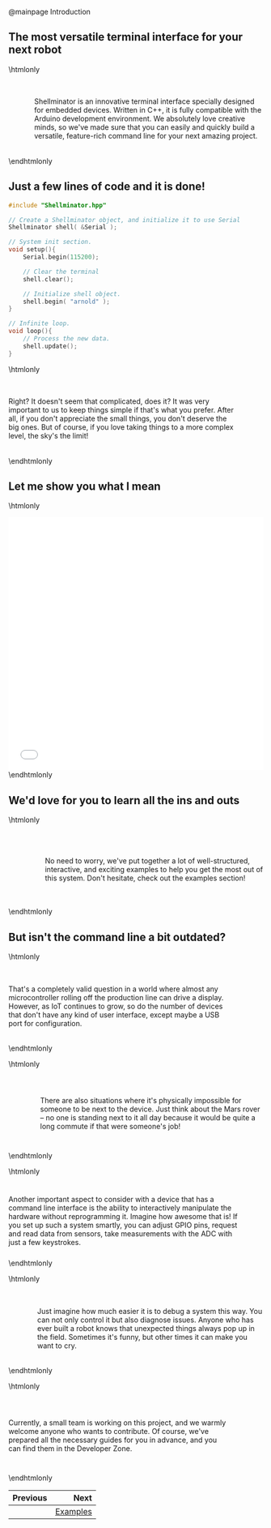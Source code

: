 @mainpage Introduction

## The most versatile terminal interface for your next robot

\htmlonly
<div style="display:flex; align-items: center;">
    <div style="width:150px; height:150px; margin-right: 20px;">
        <lottie-player src="Rocket.json" background="transparent" speed="1" style="width: 100%; height: 100%;" direction="1" playMode="normal" loop autoplay></lottie-player>
    </div>
    <div>
        <p>Shellminator is an innovative terminal interface specially designed for embedded devices. Written in C++, it is fully compatible with the Arduino development environment. We absolutely love creative minds, so we've made sure that you can easily and quickly build a versatile, feature-rich command line for your next amazing project.
        </p>
    </div>
</div>
\endhtmlonly

## Just a few lines of code and it is done!

```cpp
#include "Shellminator.hpp"

// Create a Shellminator object, and initialize it to use Serial
Shellminator shell( &Serial );

// System init section.
void setup(){
    Serial.begin(115200);

    // Clear the terminal
    shell.clear();

    // Initialize shell object.
    shell.begin( "arnold" );
}

// Infinite loop.
void loop(){
    // Process the new data.
    shell.update();
}
```

\htmlonly
<div style="display:flex; align-items: center;">
    <div>
        <p>Right? It doesn't seem that complicated, does it? It was very important to us to keep things simple if that's what you prefer. After all, if you don't appreciate the small things, you don't deserve the big ones. But of course, if you love taking things to a more complex level, the sky's the limit!
        </p>
    </div>
    <div style="width:150px; height:150px; margin-right: 20px;">
        <lottie-player src="Comet.json" background="transparent" speed="1" style="width: 100%; height: 100%;" direction="1" playMode="normal" loop autoplay></lottie-player>
    </div>
</div>
\endhtmlonly



## Let me show you what I mean


\htmlonly
<iframe id="demoFrame" src="webExamples/200_commanderBasic.html" style="height:500px;width:100%;border:none;display:block;"></iframe>
\endhtmlonly

## We'd love for you to learn all the ins and outs

\htmlonly
<div style="display:flex; align-items: center;">
    <div style="width:150px; height:150px; margin-right: 20px;">
        <lottie-player src="Graduation-cap.json" background="transparent" speed="1" style="width: 100%; height: 100%;" direction="1" playMode="normal" loop autoplay></lottie-player>
    </div>
    <div>
        <p>No need to worry, we've put together a lot of well-structured, interactive, and exciting examples to help you get the most out of this system. Don't hesitate, check out the examples section!</p>
    </div>
</div>
\endhtmlonly

## But isn't the command line a bit outdated?

\htmlonly
<div style="display:flex; align-items: center;">
    <div>
        <p>That's a completely valid question in a world where almost any microcontroller rolling off the production line can drive a display. However, as IoT continues to grow, so do the number of devices that don't have any kind of user interface, except maybe a USB port for configuration.
        </p>
    </div>
    <div style="width:150px; height:150px; margin-right: 20px;">
        <lottie-player src="Thinking-face.json" background="transparent" speed="1" style="width: 100%; height: 100%;" direction="1" playMode="normal" loop autoplay></lottie-player>
    </div>
</div>
\endhtmlonly

\htmlonly
<div style="display:flex; align-items: center;">
    <div style="width:150px; height:150px; margin-right: 20px;">
        <lottie-player src="Alien.json" background="transparent" speed="1" style="width: 100%; height: 100%;" direction="1" playMode="normal" loop autoplay></lottie-player>
    </div>
    <div>
        <p>There are also situations where it's physically impossible for someone to be next to the device. Just think about the Mars rover – no one is standing next to it all day because it would be quite a long commute if that were someone's job!
        </p>
    </div>
</div>
\endhtmlonly

\htmlonly
<div style="display:flex; align-items: center;">
    <div>
        <p>Another important aspect to consider with a device that has a command line interface is the ability to interactively manipulate the hardware without reprogramming it. Imagine how awesome that is! If you set up such a system smartly, you can adjust GPIO pins, request and read data from sensors, take measurements with the ADC with just a few keystrokes.
        </p>
    </div>
    <div style="width:150px; height:150px; margin-right: 20px;">
        <lottie-player src="Arm-mechanical.json" background="transparent" speed="1" style="width: 100%; height: 100%;" direction="1" playMode="normal" loop autoplay></lottie-player>
    </div>
</div>
\endhtmlonly

\htmlonly
<div style="display:flex; align-items: center;">
    <div style="width:150px; height:150px; margin-right: 20px;">
        <lottie-player src="Bug.json" background="transparent" speed="1" style="width: 100%; height: 100%;" direction="1" playMode="normal" loop autoplay></lottie-player>
    </div>
    <div>
        <p>Just imagine how much easier it is to debug a system this way. You can not only control it but also diagnose issues. Anyone who has ever built a robot knows that unexpected things always pop up in the field. Sometimes it's funny, but other times it can make you want to cry.
        </p>
    </div>
</div>
\endhtmlonly

\htmlonly
<div style="display:flex; align-items: center;">
    <div>
        <p>Currently, a small team is working on this project, and we warmly welcome anyone who wants to contribute. Of course, we've prepared all the necessary guides for you in advance, and you can find them in the Developer Zone.
        </p>
    </div>
    <div style="width:150px; height:150px; margin-right: 20px;">
        <lottie-player src="Constructio.json" background="transparent" speed="1" style="width: 100%; height: 100%;" direction="1" playMode="normal" loop autoplay></lottie-player>
    </div>
</div>
\endhtmlonly

<div class="section_buttons">
 
| Previous          |                         Next |
|:------------------|-----------------------------:|
|                   | [Examples](examples_page.md) |
 
</div>